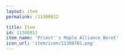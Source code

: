 ```yaml
---
layout: item
permalink: /11300812

title: Item
id: 11300812
item_name: 'Priest''s Maple Alliance Beret'
icon_url: 'item/icon/11300701.png'
---
```


